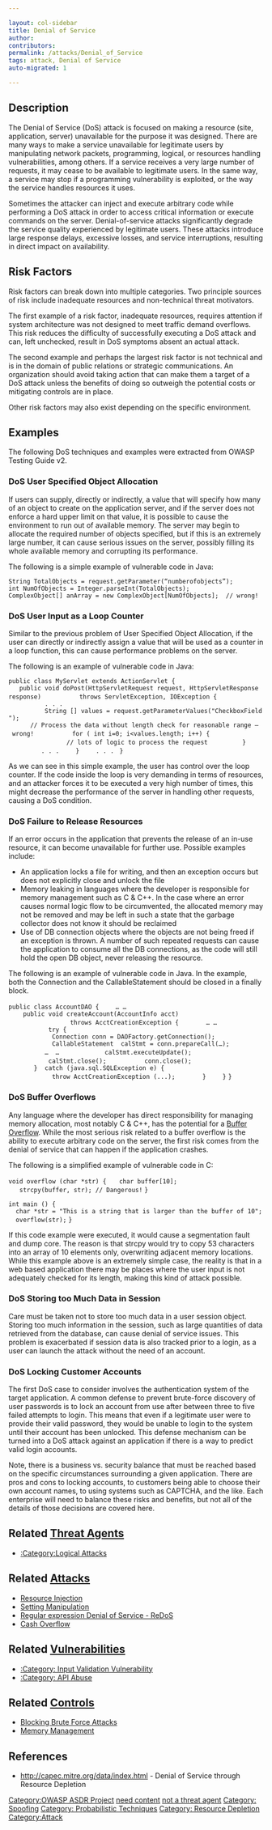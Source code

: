 ```yaml
---

layout: col-sidebar
title: Denial of Service
author: 
contributors: 
permalink: /attacks/Denial_of_Service
tags: attack, Denial of Service
auto-migrated: 1

---
```


## Description

The Denial of Service (DoS) attack is focused on making a resource
(site, application, server) unavailable for the purpose it was designed.
There are many ways to make a service unavailable for legitimate users
by manipulating network packets, programming, logical, or resources
handling vulnerabilities, among others. If a service receives a very
large number of requests, it may cease to be available to legitimate
users. In the same way, a service may stop if a programming
vulnerability is exploited, or the way the service handles resources it
uses.

Sometimes the attacker can inject and execute arbitrary code while
performing a DoS attack in order to access critical information or
execute commands on the server. Denial-of-service attacks significantly
degrade the service quality experienced by legitimate users. These
attacks introduce large response delays, excessive losses, and service
interruptions, resulting in direct impact on availability.

## Risk Factors

Risk factors can break down into multiple categories. Two principle
sources of risk include inadequate resources and non-technical threat
motivators.

The first example of a risk factor, inadequate resources, requires
attention if system architecture was not designed to meet traffic demand
overflows. This risk reduces the difficulty of successfully executing a
DoS attack and can, left unchecked, result in DoS symptoms absent an
actual attack.

The second example and perhaps the largest risk factor is not technical
and is in the domain of public relations or strategic communications. An
organization should avoid taking action that can make them a target of a
DoS attack unless the benefits of doing so outweigh the potential costs
or mitigating controls are in place.

Other risk factors may also exist depending on the specific environment.

## Examples

The following DoS techniques and examples were extracted from OWASP
Testing Guide v2.

### DoS User Specified Object Allocation

If users can supply, directly or indirectly, a value that will specify
how many of an object to create on the application server, and if the
server does not enforce a hard upper limit on that value, it is possible
to cause the environment to run out of available memory. The server may
begin to allocate the required number of objects specified, but if this
is an extremely large number, it can cause serious issues on the server,
possibly filling its whole available memory and corrupting its
performance.

The following is a simple example of vulnerable code in Java:

`String TotalObjects = request.getParameter(“numberofobjects”);`
`int NumOfObjects = Integer.parseInt(TotalObjects);`
`ComplexObject[] anArray = new ComplexObject[NumOfObjects];  // wrong!`

### DoS User Input as a Loop Counter

Similar to the previous problem of User Specified Object Allocation, if
the user can directly or indirectly assign a value that will be used as
a counter in a loop function, this can cause performance problems on the
server.

The following is an example of vulnerable code in Java:

`public class MyServlet extends ActionServlet {`
`   public void doPost(HttpServletRequest request, HttpServletResponse response)`
`          throws ServletException, IOException {`
`          . . . `
`          String [] values = request.getParameterValues("CheckboxField");`
`      // Process the data without length check for reasonable range – wrong!`
`          for ( int i=0; i<values.length; i++) {`
`                // lots of logic to process the request`
`         }`
`         . . . `
`   }`
`    . . . `
`}`

As we can see in this simple example, the user has control over the loop
counter. If the code inside the loop is very demanding in terms of
resources, and an attacker forces it to be executed a very high number
of times, this might decrease the performance of the server in handling
other requests, causing a DoS condition.

### DoS Failure to Release Resources

If an error occurs in the application that prevents the release of an
in-use resource, it can become unavailable for further use. Possible
examples include:

  - An application locks a file for writing, and then an exception
    occurs but does not explicitly close and unlock the file
  - Memory leaking in languages where the developer is responsible for
    memory management such as C & C++. In the case where an error causes
    normal logic flow to be circumvented, the allocated memory may not
    be removed and may be left in such a state that the garbage
    collector does not know it should be reclaimed
  - Use of DB connection objects where the objects are not being freed
    if an exception is thrown. A number of such repeated requests can
    cause the application to consume all the DB connections, as the code
    will still hold the open DB object, never releasing the resource.

The following is an example of vulnerable code in Java. In the example,
both the Connection and the CallableStatement should be closed in a
finally block.

`public class AccountDAO {`
`    … …`
`    public void createAccount(AccountInfo acct)  `
`                 throws AcctCreationException {`
`       … …`
`           try {`
`            Connection conn = DAOFactory.getConnection();`
`            CallableStatement  calStmt = conn.prepareCall(…);`
`          …  … `
`           calStmt.executeUpdate();`
`           calStmt.close();`
`          conn.close();`
`       }  catch (java.sql.SQLException e) {`
`            throw AcctCreationException (...);`
`       }`
`    }`
`}`

### DoS Buffer Overflows

Any language where the developer has direct responsibility for managing
memory allocation, most notably C & C++, has the potential for a [Buffer
Overflow](Buffer_Overflow "wikilink"). While the most serious risk
related to a buffer overflow is the ability to execute arbitrary code on
the server, the first risk comes from the denial of service that can
happen if the application crashes.

The following is a simplified example of vulnerable code in C:

`void overflow (char *str) {`
`   char buffer[10];`
`   strcpy(buffer, str); // Dangerous!`
`}`

`int main () {`
`  char *str = "This is a string that is larger than the buffer of 10";`
`  overflow(str);`
`}`

If this code example were executed, it would cause a segmentation fault
and dump core. The reason is that strcpy would try to copy 53 characters
into an array of 10 elements only, overwriting adjacent memory
locations. While this example above is an extremely simple case, the
reality is that in a web based application there may be places where the
user input is not adequately checked for its length, making this kind of
attack possible.

### DoS Storing too Much Data in Session

Care must be taken not to store too much data in a user session object.
Storing too much information in the session, such as large quantities of
data retrieved from the database, can cause denial of service issues.
This problem is exacerbated if session data is also tracked prior to a
login, as a user can launch the attack without the need of an account.

### DoS Locking Customer Accounts

The first DoS case to consider involves the authentication system of the
target application. A common defense to prevent brute-force discovery of
user passwords is to lock an account from use after between three to
five failed attempts to login. This means that even if a legitimate user
were to provide their valid password, they would be unable to login to
the system until their account has been unlocked. This defense mechanism
can be turned into a DoS attack against an application if there is a way
to predict valid login accounts.

Note, there is a business vs. security balance that must be reached
based on the specific circumstances surrounding a given application.
There are pros and cons to locking accounts, to customers being able to
choose their own account names, to using systems such as CAPTCHA, and
the like. Each enterprise will need to balance these risks and benefits,
but not all of the details of those decisions are covered here.

## Related [Threat Agents](Threat_Agents "wikilink")

  - [:Category:Logical Attacks](:Category:Logical_Attacks "wikilink")

## Related [Attacks](https://owasp.org/www-community/attacks/)

  - [Resource Injection](Resource_Injection "wikilink")
  - [Setting Manipulation](Setting_Manipulation "wikilink")
  - [Regular expression Denial of Service -
    ReDoS](Regular_expression_Denial_of_Service_-_ReDoS "wikilink")
  - [Cash Overflow](Cash_Overflow "wikilink")

## Related [Vulnerabilities](https://owasp.org/www-community/vulnerabilities/)

  - [:Category: Input Validation
    Vulnerability](:Category:_Input_Validation_Vulnerability "wikilink")
  - [:Category: API Abuse](:Category:_API_Abuse "wikilink")

## Related [Controls](https://owasp.org/www-community/controls/)

  - [Blocking Brute Force
    Attacks](Blocking_Brute_Force_Attacks "wikilink")
  - [Memory Management](Memory_Management "wikilink")

## References

  - <http://capec.mitre.org/data/index.html> - Denial of Service through
    Resource Depletion

[Category:OWASP ASDR Project](Category:OWASP_ASDR_Project "wikilink")
[need content](Category:FIXME "wikilink") [not a threat
agent](Category:FIXME "wikilink") [Category:
Spoofing](Category:_Spoofing "wikilink") [Category: Probabilistic
Techniques](Category:_Probabilistic_Techniques "wikilink") [Category:
Resource Depletion](Category:_Resource_Depletion "wikilink")
[Category:Attack](Category:Attack "wikilink")